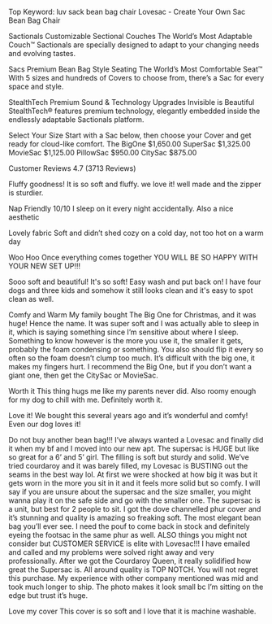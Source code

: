Top Keyword: luv sack bean bag chair
Lovesac - Create Your Own Sac Bean Bag Chair

Sactionals
Customizable Sectional Couches
The World’s Most Adaptable Couch™
Sactionals are specially designed to adapt to your changing needs and evolving tastes.

Sacs
Premium Bean Bag Style Seating
The World’s Most Comfortable Seat™
With 5 sizes and hundreds of Covers to choose from, there’s a Sac for every space and style.

StealthTech
Premium Sound & Technology Upgrades
Invisible is Beautiful
StealthTech® features premium technology, elegantly embedded inside the endlessly adaptable Sactionals platform.

Select Your Size
Start with a Sac below, then choose your Cover and get ready for cloud-like comfort.
The BigOne
$1,650.00
SuperSac
$1,325.00
MovieSac
$1,125.00
PillowSac
$950.00
CitySac
$875.00

Customer Reviews
4.7
(3713 Reviews)

Fluffy goodness!
It is so soft and fluffy. we love it! well made and the zipper is sturdier.

Nap Friendly
10/10 I sleep on it every night accidentally. Also a nice aesthetic

Lovely fabric
Soft and didn’t shed cozy on a cold day, not too hot on a warm day

Woo Hoo
Once everything comes together YOU WILL BE SO HAPPY WITH YOUR NEW SET UP!!!

Sooo soft and beautiful!
It's so soft! Easy wash and put back on! I have four dogs and three kids and somehow it still looks clean and it's easy to spot clean as well.

Comfy and Warm
My family bought The Big One for Christmas, and it was huge! Hence the name. It was super soft and I was actually able to sleep in it, which is saying something since I’m sensitive about where I sleep. Something to know however is the more you use it, the smaller it gets, probably the foam condensing or something. You also should flip it every so often so the foam doesn’t clump too much. It’s difficult with the big one, it makes my fingers hurt. I recommend the Big One, but if you don’t want a giant one, then get the CitySac or MovieSac.

Worth it
This thing hugs me like my parents never did. Also roomy enough for my dog to chill with me. Definitely worth it.

Love it!
We bought this several years ago and it’s wonderful and comfy! Even our dog loves it!

Do not buy another bean bag!!!
I’ve always wanted a Lovesac and finally did it when my bf and I moved into our new apt. The supersac is HUGE but like so great for a 6’ and 5’ girl. The filling is soft but sturdy and solid. We’ve tried courdaroy and it was barely filled, my Lovesac is BUSTING out the seams in the best way lol. At first we were shocked at how big it was but it gets worn in the more you sit in it and it feels more solid but so comfy. I will say if you are unsure about the supersac and the size smaller, you might wanna play it on the safe side and go with the smaller one. The supersac is a unit, but best for 2 people to sit. I got the dove channelled phur cover and it’s stunning and quality is amazing so freaking soft. The most elegant bean bag you’ll ever see. I need the pouf to come back in stock and definitely eyeing the footsac in the same phur as well. ALSO things you might not consider but CUSTOMER SERVICE is elite with Lovesac!!! I have emailed and called and my problems were solved right away and very professionally. After we got the Courdaroy Queen, it really solidified how great the Supersac is. All around quality is TOP NOTCH. You will not regret this purchase. My experience with other company mentioned was mid and took much longer to ship. The photo makes it look small bc I’m sitting on the edge but trust it’s huge.

Love my cover
This cover is so soft and I love that it is machine washable.